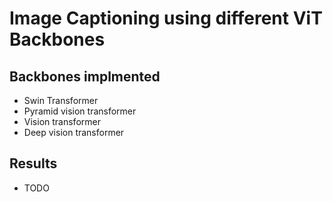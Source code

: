 # Image Captioning using different ViT Backbones

## Backbones implmented 

- Swin Transformer
- Pyramid vision transformer
- Vision transformer
- Deep vision transformer

## Results 

- TODO
